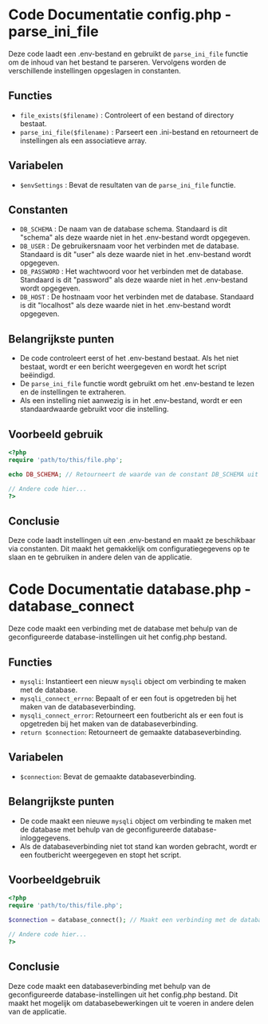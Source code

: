 # Code Documentatie config.php - parse_ini_file

Deze code laadt een .env-bestand en gebruikt de `parse_ini_file` functie om de inhoud van het bestand te parseren. Vervolgens worden de verschillende instellingen opgeslagen in constanten.

## Functies

- `file_exists($filename)` : Controleert of een bestand of directory bestaat.
- `parse_ini_file($filename)` : Parseert een .ini-bestand en retourneert de instellingen als een associatieve array.

## Variabelen

- `$envSettings` : Bevat de resultaten van de `parse_ini_file` functie.

## Constanten

- `DB_SCHEMA` : De naam van de database schema. Standaard is dit "schema" als deze waarde niet in het .env-bestand wordt opgegeven.
- `DB_USER` : De gebruikersnaam voor het verbinden met de database. Standaard is dit "user" als deze waarde niet in het .env-bestand wordt opgegeven.
- `DB_PASSWORD` : Het wachtwoord voor het verbinden met de database. Standaard is dit "password" als deze waarde niet in het .env-bestand wordt opgegeven.
- `DB_HOST` : De hostnaam voor het verbinden met de database. Standaard is dit "localhost" als deze waarde niet in het .env-bestand wordt opgegeven.

## Belangrijkste punten

- De code controleert eerst of het .env-bestand bestaat. Als het niet bestaat, wordt er een bericht weergegeven en wordt het script beëindigd.
- De `parse_ini_file` functie wordt gebruikt om het .env-bestand te lezen en de instellingen te extraheren.
- Als een instelling niet aanwezig is in het .env-bestand, wordt er een standaardwaarde gebruikt voor die instelling.

## Voorbeeld gebruik

```php
<?php
require 'path/to/this/file.php';

echo DB_SCHEMA; // Retourneert de waarde van de constant DB_SCHEMA uit het .env-bestand

// Andere code hier...
?>
```

## Conclusie

Deze code laadt instellingen uit een .env-bestand en maakt ze beschikbaar via constanten. Dit maakt het gemakkelijk om configuratiegegevens op te slaan en te gebruiken in andere delen van de applicatie.


# Code Documentatie database.php - database_connect

Deze code maakt een verbinding met de database met behulp van de geconfigureerde database-instellingen uit het config.php bestand.

## Functies

- `mysqli`: Instantieert een nieuw `mysqli` object om verbinding te maken met de database.
- `mysqli_connect_errno`: Bepaalt of er een fout is opgetreden bij het maken van de databaseverbinding.
- `mysqli_connect_error`: Retourneert een foutbericht als er een fout is opgetreden bij het maken van de databaseverbinding.
- `return $connection`: Retourneert de gemaakte databaseverbinding.

## Variabelen

- `$connection`: Bevat de gemaakte databaseverbinding.

## Belangrijkste punten

- De code maakt een nieuwe `mysqli` object om verbinding te maken met de database met behulp van de geconfigureerde database-inloggegevens.
- Als de databaseverbinding niet tot stand kan worden gebracht, wordt er een foutbericht weergegeven en stopt het script.

## Voorbeeldgebruik

```php
<?php
require 'path/to/this/file.php';

$connection = database_connect(); // Maakt een verbinding met de database

// Andere code hier...
?>
```

## Conclusie

Deze code maakt een databaseverbinding met behulp van de geconfigureerde database-instellingen uit het config.php bestand. Dit maakt het mogelijk om databasebewerkingen uit te voeren in andere delen van de applicatie.